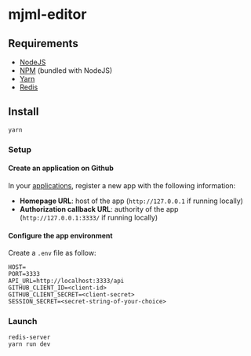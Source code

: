 # mjml-editor

## Requirements

- [NodeJS](https://nodejs.org/en/)
- [NPM](http://npmjs.com/) (bundled with NodeJS)
- [Yarn](https://yarnpkg.com/lang/en/)
- [Redis](https://redis.io/download#installation)

## Install

```
yarn
```

### Setup

#### Create an application on Github

In your [applications](https://github.com/settings/applications), register a new app with the following information: 
- **Homepage URL**: host of the app (`http://127.0.0.1` if running locally)
- **Authorization callback URL**: authority of the app (`http://127.0.0.1:3333/` if running locally)

#### Configure the app environment

Create a `.env` file as follow:

```
HOST=
PORT=3333
API_URL=http://localhost:3333/api
GITHUB_CLIENT_ID=<client-id>
GITHUB_CLIENT_SECRET=<client-secret>
SESSION_SECRET=<secret-string-of-your-choice>
```

### Launch

```
redis-server
yarn run dev
```
